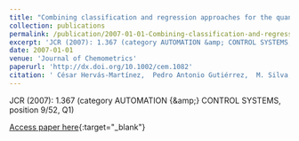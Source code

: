 ```yaml
---
title: "Combining classification and regression approaches for the quantification of highly overlapping capillary electrophoresis peaks by using evolutionary sigmoidal and product unit neural networks"
collection: publications
permalink: /publication/2007-01-01-Combining-classification-and-regression-approaches-for-the-quantification-of-highly-overlapping-capillary-electrophoresis-peaks-by-using-evolutionary-sigmoidal-and-product-unit-neural-networks
excerpt: 'JCR (2007): 1.367 (category AUTOMATION &amp; CONTROL SYSTEMS, position 9/52, Q1)'
date: 2007-01-01
venue: 'Journal of Chemometrics'
paperurl: 'http://dx.doi.org/10.1002/cem.1082'
citation: ' César Hervás-Martínez,  Pedro Antonio Gutiérrez,  M. Silva,  J.M Serrano, &quot;Combining classification and regression approaches for the quantification of highly overlapping capillary electrophoresis peaks by using evolutionary sigmoidal and product unit neural networks.&quot; Journal of Chemometrics, 2007.'
---
```

JCR (2007): 1.367 (category AUTOMATION {\&amp;} CONTROL SYSTEMS, position 9/52, Q1)

[Access paper here](http://dx.doi.org/10.1002/cem.1082){:target="_blank"}
